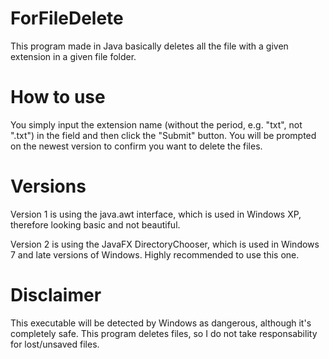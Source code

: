 # ForFileDelete
This program made in Java basically deletes all the file with a given extension in a given file folder.

# How to use
You simply input the extension name (without the period, e.g. "txt", not ".txt") in the field and then click the "Submit" button. You will be prompted on the newest version to confirm you want to delete the files.

# Versions
Version 1 is using the java.awt interface, which is used in Windows XP, therefore looking basic and not beautiful.

Version 2 is using the JavaFX DirectoryChooser, which is used in Windows 7 and late versions of Windows. Highly recommended to use this one.

# Disclaimer
This executable will be detected by Windows as dangerous, although it's completely safe. This program deletes files, so I do not take responsability for lost/unsaved files.
